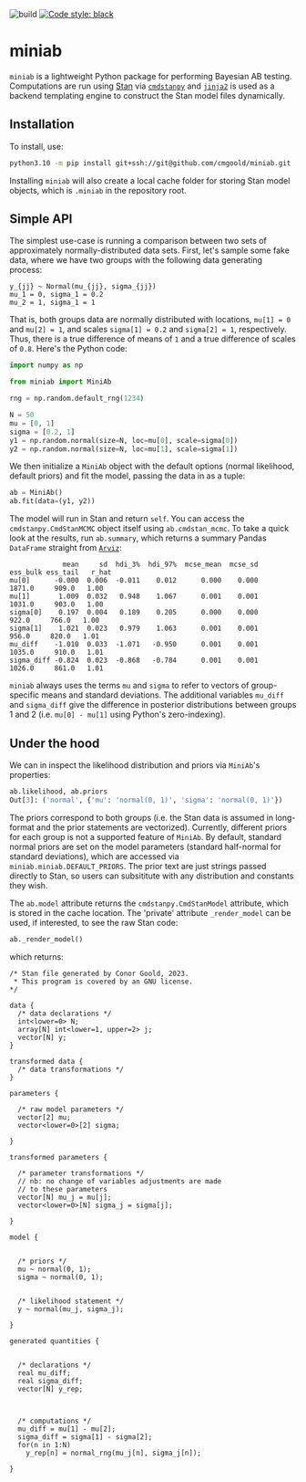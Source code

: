 ![build](https://github.com/cmgoold/miniab/actions/workflows/test.yml/badge.svg)
[![Code style: black](https://img.shields.io/badge/code%20style-black-000000.svg)](https://github.com/psf/black)

# miniab

`miniab` is a lightweight Python package for performing Bayesian AB testing.
Computations are run using [Stan](
https://mc-stan.org
) via [`cmdstanpy`](
https://github.com/stan-dev/cmdstanpy
) and [`jinja2`](
https://github.com/pallets/jinja/
) is used
as a backend templating engine
to construct the Stan model files dynamically.

## Installation

To install, use:

```bash
python3.10 -m pip install git+ssh://git@github.com/cmgoold/miniab.git
```

Installing `miniab` will also create a local cache folder for storing
Stan model objects, which is `.miniab` in the repository root.

## Simple API

The simplest use-case is running a comparison
between two sets of approximately normally-distributed
data sets. First, let's sample some fake data, where
we have two groups with the following data generating
process:

```
y_{jj} ~ Normal(mu_{jj}, sigma_{jj})
mu_1 = 0, sigma_1 = 0.2
mu_2 = 1, sigma_1 = 1
```

That is, both groups data are normally distributed
with locations, `mu[1] = 0` and `mu[2] = 1`, and scales
`sigma[1] = 0.2` and `sigma[2] = 1`, respectively.
Thus, there is a true difference of means of `1` and
a true difference of scales of `0.8`. Here's the Python
code:

```python
import numpy as np

from miniab import MiniAb

rng = np.random.default_rng(1234)

N = 50
mu = [0, 1]
sigma = [0.2, 1]
y1 = np.random.normal(size=N, loc=mu[0], scale=sigma[0]) 
y2 = np.random.normal(size=N, loc=mu[1], scale=sigma[1]) 
```

We then initialize a `MiniAb` object with the default options
(normal likelihood, default priors) and fit the model, passing
the data in as a tuple:

```python
ab = MiniAb()
ab.fit(data=(y1, y2))
```

The model will run in Stan and return `self`.
You can access the `cmdstanpy.CmdStanMCMC` object
itself using `ab.cmdstan_mcmc`. To take a quick
look at the results, run `ab.summary`, which returns
a summary Pandas `DataFrame` straight from [`Arviz`](
https://github.com/arviz-devs/arviz
):

```
             mean     sd  hdi_3%  hdi_97%  mcse_mean  mcse_sd  ess_bulk ess_tail   r_hat
mu[0]      -0.000  0.006  -0.011    0.012      0.000    0.000    1871.0     909.0   1.00
mu[1]       1.009  0.032   0.948    1.067      0.001    0.001    1031.0     903.0   1.00
sigma[0]    0.197  0.004   0.189    0.205      0.000    0.000     922.0     766.0   1.00
sigma[1]    1.021  0.023   0.979    1.063      0.001    0.001     956.0     820.0   1.01
mu_diff    -1.010  0.033  -1.071   -0.950      0.001    0.001    1035.0     910.0   1.01
sigma_diff -0.824  0.023  -0.868   -0.784      0.001    0.001    1026.0     861.0   1.01
```

`miniab` always uses the terms `mu` and `sigma` to refer to 
vectors of group-specific means and standard deviations.
The additional variables `mu_diff` and `sigma_diff` give
the difference in posterior distributions between groups 1 and 2
(i.e. `mu[0] - mu[1]` using Python's zero-indexing).

## Under the hood 
We can in inspect the likelihood distribution and priors via `MiniAb`'s
properties:

```python
ab.likelihood, ab.priors
Out[3]: ('normal', {'mu': 'normal(0, 1)', 'sigma': 'normal(0, 1)'})
```

The priors correspond to both groups (i.e. the Stan data is assumed in
long-format and the prior statements are vectorized). Currently,
different priors for each group is not a supported feature of `MiniAb`.
By default, standard normal priors are set on the model parameters
(standard half-normal for standard deviations),
which are accessed via `miniab.miniab.DEFAULT_PRIORS`.
The prior text are just strings passed directly to Stan, so
users can subsititute with any distribution and constants they wish.

The `ab.model` attribute returns the `cmdstanpy.CmdStanModel` attribute,
which is stored in the cache location. The 'private' attribute `_render_model`
can be used, if interested, to see the raw Stan code:

```python
ab._render_model()
```

which returns:

```
/* Stan file generated by Conor Goold, 2023. 
 * This program is covered by an GNU license.
*/ 

data {
  /* data declarations */
  int<lower=0> N;
  array[N] int<lower=1, upper=2> j;
  vector[N] y;
}

transformed data {
  /* data transformations */
}

parameters {
  
  /* raw model parameters */
  vector[2] mu;
  vector<lower=0>[2] sigma;

}

transformed parameters {
  
  /* parameter transformations */
  // nb: no change of variables adjustments are made
  // to these parameters
  vector[N] mu_j = mu[j];
  vector<lower=0>[N] sigma_j = sigma[j];

}

model {

  
  /* priors */
  mu ~ normal(0, 1);
  sigma ~ normal(0, 1);


  /* likelihood statement */
  y ~ normal(mu_j, sigma_j);

}

generated quantities {

  
  /* declarations */
  real mu_diff;
  real sigma_diff;
  vector[N] y_rep;


  
  /* computations */
  mu_diff = mu[1] - mu[2];
  sigma_diff = sigma[1] - sigma[2];
  for(n in 1:N)
    y_rep[n] = normal_rng(mu_j[n], sigma_j[n]);

}
```

